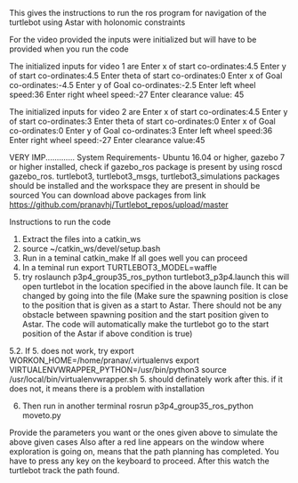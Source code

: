 This gives the instructions to run the ros program for navigation of the turtlebot using Astar with holonomic constraints

For the video provided the inputs were initialized but will have to be provided when you run the code


The initialized inputs for video 1 are
Enter x of start co-ordinates:4.5
Enter y of start co-ordinates:4.5
Enter theta of start co-ordinates:0
Enter x of Goal co-ordinates:-4.5
Enter y of Goal co-ordinates:-2.5
Enter left wheel speed:36
Enter right wheel speed:-27
Enter clearance value: 45

The initialized inputs for video 2 are
Enter x of start co-ordinates:4.5
Enter y of start co-ordinates:3
Enter theta of start co-ordinates:0
Enter x of Goal co-ordinates:0
Enter y of Goal co-ordinates:3
Enter left wheel speed:36
Enter right wheel speed:-27
Enter clearance value:45

VERY IMP.............
System Requirements- Ubuntu 16.04 or higher, gazebo 7 or higher installed, check if gazebo_ros package is present by using roscd gazebo_ros. turtlebot3, turtlebot3_msgs, turtlebot3_simulations packages should be installed and the workspace they are present in should be sourced
You can download above packages from link
https://github.com/pranavhj/Turtlebot_repos/upload/master

Instructions to run the code
1. Extract the files into a catkin_ws
2. source ~/catkin_ws/devel/setup.bash
3. Run in a teminal
	catkin_make
If all goes well you can proceed
4. In a teminal run
export TURTLEBOT3_MODEL=waffle
5. try 
roslaunch p3p4_group35_ros_python turtlebot3_p3p4.launch
this will open turtlebot in the location specified in the above launch file. It can be changed by going into the file (Make sure the spawning position is close to the position that is given as a start to Astar. There should not be any obstacle between spawning position and the start position given to Astar. The code will automatically make the turtlebot go to the start position of the Astar if above condition is true)

5.2. If 5. does not work, try
export WORKON_HOME=/home/pranav/.virtualenvs
export VIRTUALENVWRAPPER_PYTHON=/usr/bin/python3
source /usr/local/bin/virtualenvwrapper.sh
 5. should definately work after this. if it does not, it means there is a problem with installation

6. Then run in another terminal
rosrun p3p4_group35_ros_python moveto.py 

Provide the parameters you want or the ones given above to simulate the above given cases
Also after a red line appears on the window where exploration is going on, means that the path planning has completed. You have to press any key on the keyboard to proceed. After this watch the turtlebot track the path found.

 



